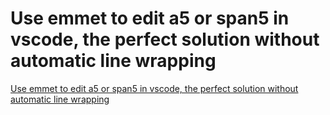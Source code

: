 # Use emmet to edit a5 or span5 in vscode, the perfect solution without automatic line wrapping
[Use emmet to edit a5 or span5 in vscode, the perfect solution without automatic line wrapping](https://aiwithcloud.com/2022/09/19/use_emmet_to_edit_a5_or_span5_in_vscode_the_perfect_solution_without_automatic_line_wrapping/)